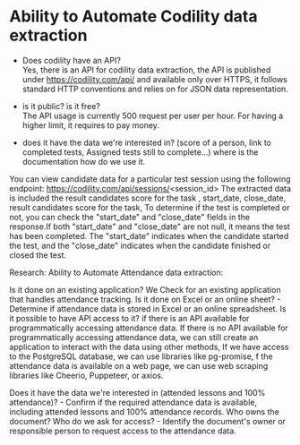 # Ability to Automate Codility data extraction

* Does codility have an API?  
Yes, there is an API for codility data extraction, the API is published under https://codility.com/api/  and available only over HTTPS, it follows standard HTTP conventions and relies on for JSON data representation.

* is it public? is it free?   
 The API usage is currently 500 request per user per hour. For having a higher limit, it requires to pay money.

* does it have the data we're interested in? (score of a person, link to completed tests, Assigned tests still to complete...) where is the documentation how do we use it.

You can view candidate data for a particular test session using the following endpoint: https://codility.com/api/sessions/<session_id>
The extracted data is included the result candidates score for the task , start_date, close_date, result candidates score for the task, To determine if the test is completed or not, you can check the "start_date" and "close_date" fields in the response.If both "start_date" and "close_date" are not null, it means the test has been completed. The "start_date" indicates when the candidate started the test, and the "close_date" indicates when the candidate finished or closed the test.





Research: Ability to Automate Attendance data extraction:

Is it done on an existing application?  We Check for an existing application that handles attendance tracking.
Is it done on Excel or an online sheet? - Determine if attendance data is stored in Excel or an online spreadsheet.
Is it possible to have API access to it? if there is an API available for programmatically accessing attendance data. If there is no API available for programmatically accessing attendance data, we can still create an application to interact with the data using other methods, If we have access to the PostgreSQL database, we can use libraries like pg-promise, f the attendance data is available on a web page, we can use web scraping libraries like Cheerio, Puppeteer, or axios.

Does it have the data we're interested in (attended lessons and 100% attendance)? - Confirm if the required attendance data is available, including attended lessons and 100% attendance records.
Who owns the document? Who do we ask for access? - Identify the document's owner or responsible person to request access to the attendance data.






